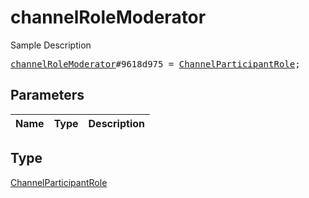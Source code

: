 # channelRoleModerator

Sample Description

<pre>
<a href="../constructor/channelRoleModerator.md">channelRoleModerator</a>#9618d975 = <a href="../type/ChannelParticipantRole.md">ChannelParticipantRole</a>;
</pre>

## Parameters

| Name | Type | Description |
|------|:----:|-------------|

## Type

[ChannelParticipantRole](../type/ChannelParticipantRole.md)
